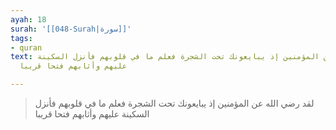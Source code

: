 ```yaml
---
ayah: 18
surah: '[[048-Surah|سورة]]'
tags:
- quran
text: لقد رضي الله عن المؤمنين إذ يبايعونك تحت الشجرة فعلم ما في قلوبهم فأنزل السكينة
  عليهم وأثابهم فتحا قريبا

---
```

> لقد رضي الله عن المؤمنين إذ يبايعونك تحت الشجرة فعلم ما في قلوبهم فأنزل السكينة عليهم وأثابهم فتحا قريبا
